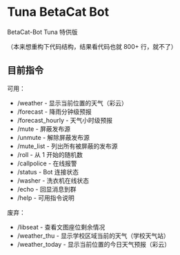# Tuna BetaCat Bot

BetaCat-Bot Tuna 特供版

（本来想重构下代码结构，结果看代码也就 800+ 行，就不了）

## 目前指令

可用：

- /weather - 显示当前位置的天气（彩云）
- /forecast - 降雨分钟级预报
- /forecast_hourly - 天气小时级预报
- /mute - 屏蔽发布源
- /unmute - 解除屏蔽发布源
- /mute_list - 列出所有被屏蔽的发布源
- /roll - 从 1 开始的随机数
- /callpolice - 在线报警
- /status - Bot 连接状态
- /washer - 洗衣机在线状态
- /echo - 回显消息到群
- /help - 可用指令说明

废弃：

- /libseat - 查看文图座位剩余情况
- /weather_thu - 显示学校区域当前的天气（学校天气站）
- /weather_today - 显示当前位置的今日天气预报（彩云）